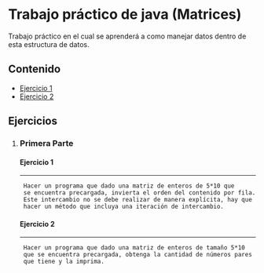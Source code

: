 # Trabajo práctico de java (Matrices)

Trabajo práctico en el cual se aprenderá a como manejar datos dentro de esta estructura de datos.

## Contenido
* [Ejercicio 1](#ejercicio-1)
* [Ejercicio 2](#ejercicio-2)

## Ejercicios
1. ### Primera Parte
    #### Ejercicio 1
    *** 
        Hacer un programa que dado una matriz de enteros de 5*10 que 
        se encuentra precargada, invierta el orden del contenido por fila. 
        Este intercambio no se debe realizar de manera explícita, hay que 
        hacer un método que incluya una iteración de intercambio.
    #### Ejercicio 2
    *** 
        Hacer un programa que dado una matriz de enteros de tamaño 5*10 
        que se encuentra precargada, obtenga la cantidad de números pares
        que tiene y la imprima.